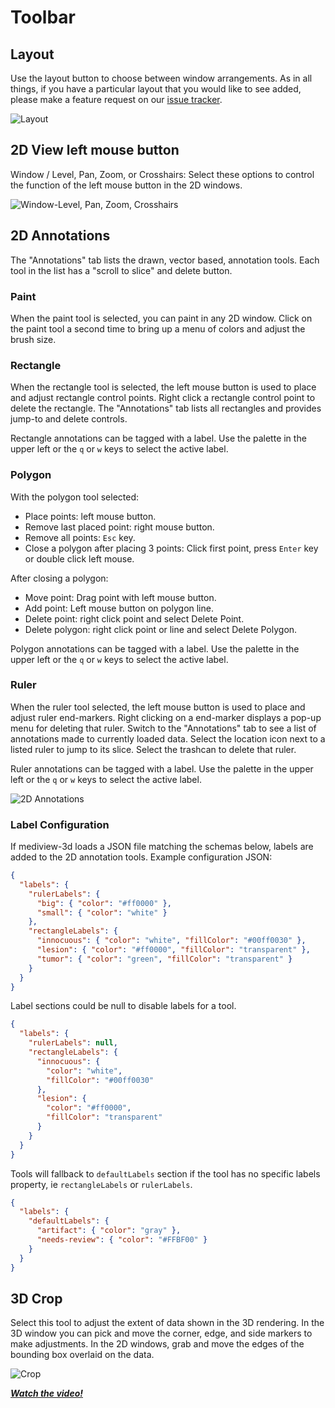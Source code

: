# Toolbar

## Layout

Use the layout button to choose between window arrangements. As in all things, if you have a particular layout that you would like to see added, please make a feature request on our [issue tracker](https://github.com/Kitware/mediview-3d/issues).

![Layout](./assets/07-mediview-3d-layout-notes.jpg)

## 2D View left mouse button

Window / Level, Pan, Zoom, or Crosshairs: Select these options to control the function of the left mouse button in the 2D windows.

![Window-Level, Pan, Zoom, Crosshairs](./assets/10-mediview-3d-wl-pan-zoom-notes.jpg)

## 2D Annotations

The "Annotations" tab lists the drawn, vector based, annotation tools. Each tool in the list has a "scroll to slice" and delete button.

### Paint

When the paint tool is selected, you can paint in any 2D window. Click on the paint tool a second time to bring up a menu of colors and adjust the brush size.

### Rectangle

When the rectangle tool is selected, the left mouse button is used to place and adjust rectangle control points.
Right click a rectangle control point to delete the rectangle.
The "Annotations" tab lists all rectangles and provides jump-to and delete controls.

Rectangle annotations can be tagged with a label. Use the palette in the upper left or the `q` or `w` keys to select the active label.

### Polygon

With the polygon tool selected:

- Place points: left mouse button.
- Remove last placed point: right mouse button.
- Remove all points: `Esc` key.
- Close a polygon after placing 3 points: Click first point, press `Enter` key or double click left mouse.

After closing a polygon:

- Move point: Drag point with left mouse button.
- Add point: Left mouse button on polygon line.
- Delete point: right click point and select Delete Point.
- Delete polygon: right click point or line and select Delete Polygon.

Polygon annotations can be tagged with a label. Use the palette in the upper left or the `q` or `w` keys to select the active label.

### Ruler

When the ruler tool selected, the left mouse button is used to place and adjust ruler end-markers. Right clicking on a end-marker displays a pop-up menu for deleting that ruler. Switch to the "Annotations" tab to see a list of annotations made to currently loaded data. Select the location icon next to a listed ruler to jump to its slice. Select the trashcan to delete that ruler.

Ruler annotations can be tagged with a label. Use the palette in the upper left or the `q` or `w` keys to select the active label.

![2D Annotations](./assets/11-mediview-3d-paint-notes.jpg)

### Label Configuration

If mediview-3d loads a JSON file matching the schemas below, labels are added to the 2D annotation tools.
Example configuration JSON:

```json
{
  "labels": {
    "rulerLabels": {
      "big": { "color": "#ff0000" },
      "small": { "color": "white" }
    },
    "rectangleLabels": {
      "innocuous": { "color": "white", "fillColor": "#00ff0030" },
      "lesion": { "color": "#ff0000", "fillColor": "transparent" },
      "tumor": { "color": "green", "fillColor": "transparent" }
    }
  }
}
```

Label sections could be null to disable labels for a tool.

```json
{
  "labels": {
    "rulerLabels": null,
    "rectangleLabels": {
      "innocuous": {
        "color": "white",
        "fillColor": "#00ff0030"
      },
      "lesion": {
        "color": "#ff0000",
        "fillColor": "transparent"
      }
    }
  }
}
```

Tools will fallback to `defaultLabels` section if the tool has no specific labels property,
ie `rectangleLabels` or `rulerLabels`.

```json
{
  "labels": {
    "defaultLabels": {
      "artifact": { "color": "gray" },
      "needs-review": { "color": "#FFBF00" }
    }
  }
}
```

## 3D Crop

Select this tool to adjust the extent of data shown in the 3D rendering. In the 3D window you can pick and move the corner, edge, and side markers to make adjustments. In the 2D windows, grab and move the edges of the bounding box overlaid on the data.

![Crop](./assets/13-mediview-3d-crop.jpg)

[**_Watch the video!_**](https://youtu.be/Bj4ijh_VLUQ)
